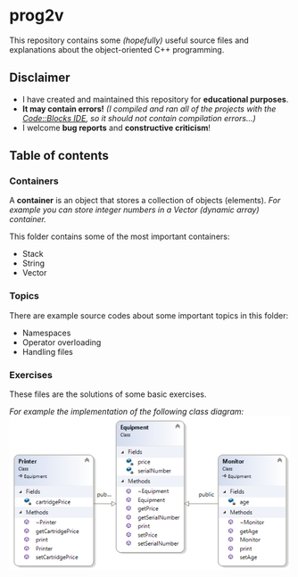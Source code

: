 # prog2v
This repository contains some _(hopefully)_ useful source files and explanations about the object-oriented C++ programming.
## Disclaimer
- I have created and maintained this repository for **educational purposes**.
- **It may contain errors!** _(I compiled and ran all of the projects with the [Code::Blocks IDE](http://www.codeblocks.org), so it should not contain compilation errors...)_
- I welcome **bug reports** and **constructive criticism**!
## Table of contents
### Containers
A **container** is an object that stores a collection of objects (elements). _For example you can store integer numbers in a Vector (dynamic array) container._

This folder contains some of the most important containers:
- Stack
- String
- Vector
### Topics
There are example source codes about some important topics in this folder:
- Namespaces
- Operator overloading
- Handling files
### Exercises
These files are the solutions of some basic exercises.

_For example the implementation of the following class diagram:_
![Class diagram of the Equipments](https://github.com/bence-sebok/prog2v/blob/master/Exercises/Equipments/ClassDiagram.png "Class diagram of the Equipments")
